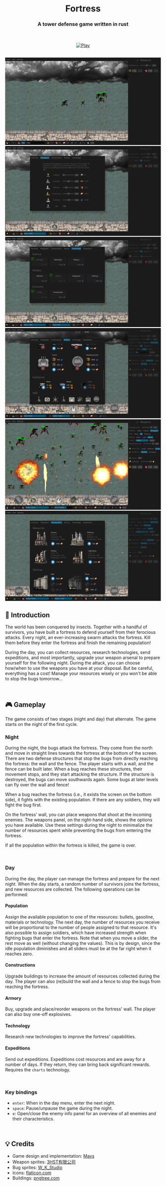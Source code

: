 <div align="center">

# Fortress
### A tower defense game written in rust

<br><br>
[![Play](https://gist.githubusercontent.com/cxmeel/0dbc95191f239b631c3874f4ccf114e2/raw/play.svg)](https://tvdboom.itch.io/fortress)
<br><br>
</div>

<img src="https://github.com/tvdboom/fortress/blob/master/assets/scenery/s1.png?raw=true" alt="Early game">
<img src="https://github.com/tvdboom/fortress/blob/master/assets/scenery/s2.png?raw=true" alt="Population">
<img src="https://github.com/tvdboom/fortress/blob/master/assets/scenery/s3.png?raw=true" alt="Technologies">
<img src="https://github.com/tvdboom/fortress/blob/master/assets/scenery/s4.png?raw=true" alt="Armory">
<img src="https://github.com/tvdboom/fortress/blob/master/assets/scenery/s5.png?raw=true" alt="Late game">
<img src="https://github.com/tvdboom/fortress/blob/master/assets/scenery/s6.png?raw=true" alt="Constructions">

<br>

## 📜 Introduction

The world has been conquered by insects. Together with a handful of survivors, 
you have built a fortress to defend yourself from their ferocious attacks.
Every night, an ever-increasing swarm attacks the fortress. Kill them before
they enter the fortress and finish the remaining population!

During the day, you can collect resources, research technologies, send expeditions,
and most importantly, upgrade your weapon arsenal to prepare yourself for the
following night. During the attack, you can choose how/when to use the weapons
you have at your disposal. But be careful, everything has a cost! Manage your
resources wisely or you won't be able to stop the bugs tomorrow...

<br>

## 🎮 Gameplay

The game consists of two stages (night and day) that alternate. The game starts
on the night of the first cycle.

### Night

During the night, the bugs attack the fortress. They come from the north and move
in straight lines towards the fortress at the bottom of the screen. There are two
defense structures that stop the bugs from directly reaching the fortress: the wall
and the fence. The player starts with a wall, and the fence can be built later.
When a bug reaches these structures, their movement stops, and they start attacking
the structure. If the structure is destroyed, the bugs can move southwards again.
Some bugs at later levels can fly over the wall and fence!

When a bug reaches the fortress (i.e., it exists the screen on the bottom side), it
fights with the existing population. If there are any soldiers, they will fight the
bug first.

On the fortress' wall, you can place weapons that shoot at the incoming enemies.
The weapons panel, on the right-hand side, shows the options you have available.
Use these settings during the night to minimalize the number of resources spent
while preventing the bugs from entering the fortress.

If all the population within the fortress is killed, the game is over.

<br>

### Day

During the day, the player can manage the fortress and prepare for the next night.
When the day starts, a random number of survivors joins the fortress, and new
resources are collected. The following operations can be performed:

#### Population

Assign the available population to one of the resources: bullets, gasoline, materials
or technology. The next day, the number of resources you receive will be proportional
to the number of people assigned to that resource. It's also possible to assign soldiers,
which have increased strength when fighting bugs that enter the fortress. Note that when
you move a slider, the rest move as well (without changing the values). This is by design,
since the idle population diminishes and all sliders must be at the far right when it reaches
zero.

#### Constructions

Upgrade buildings to increase the amount of resources collected during the day. The player
can also (re)build the wall and a fence to stop the bugs from reaching the fortress.

#### Armory

Buy, upgrade and place/reorder weapons on the fortress' wall. The player can also buy
one-off explosives.

#### Technology

Research new technologies to improve the fortress' capabilities.

#### Expeditions

Send out expeditions. Expeditions cost resources and are away for a number of days.
If they return, they can bring back significant rewards. Requires the `charts`
technology.

<br>

### Key bindings

- `enter`: When in the day menu, enter the next night.
- `space`: Pause/unpause the game during the night.
- `e`: Open/close the enemy info panel for an overview of all enemies and
  their characteristics.

<br>

## 💡 Credits

 - Game design and implementation: [Mavs](https://github.com/tvdboom)
 - Weapon sprites: [3HST有限公司](https://steamcommunity.com/workshop/filedetails/?l=english&id=2915717417)
 - Bug sprites: [W_K_Studio](https://whiteknightstudios.itch.io/)
 - Icons: [flaticon.com](https://www.flaticon.com)
 - Buildings: [pngtree.com](https://pngtree.com/)